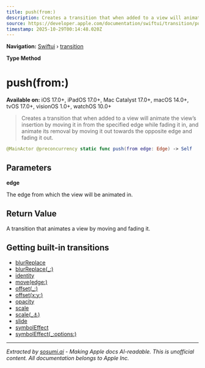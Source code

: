 ```yaml
---
title: push(from:)
description: Creates a transition that when added to a view will animate the view’s insertion by moving it in from the specified edge while fading it in, and animate its removal by moving it out towards the opposite edge and fading it out.
source: https://developer.apple.com/documentation/swiftui/transition/push(from:)
timestamp: 2025-10-29T00:14:48.020Z
---
```


**Navigation:** [Swiftui](/documentation/swiftui) › [transition](/documentation/swiftui/transition)

**Type Method**

# push(from:)

**Available on:** iOS 17.0+, iPadOS 17.0+, Mac Catalyst 17.0+, macOS 14.0+, tvOS 17.0+, visionOS 1.0+, watchOS 10.0+

> Creates a transition that when added to a view will animate the view’s insertion by moving it in from the specified edge while fading it in, and animate its removal by moving it out towards the opposite edge and fading it out.

```swift
@MainActor @preconcurrency static func push(from edge: Edge) -> Self
```

## Parameters

**edge**

The edge from which the view will be animated in.



## Return Value

A transition that animates a view by moving and fading it.

## Getting built-in transitions

- [blurReplace](/documentation/swiftui/transition/blurreplace)
- [blurReplace(_:)](/documentation/swiftui/transition/blurreplace(_:))
- [identity](/documentation/swiftui/transition/identity)
- [move(edge:)](/documentation/swiftui/transition/move(edge:))
- [offset(_:)](/documentation/swiftui/transition/offset(_:))
- [offset(x:y:)](/documentation/swiftui/transition/offset(x:y:))
- [opacity](/documentation/swiftui/transition/opacity)
- [scale](/documentation/swiftui/transition/scale)
- [scale(_:anchor:)](/documentation/swiftui/transition/scale(_:anchor:))
- [slide](/documentation/swiftui/transition/slide)
- [symbolEffect](/documentation/swiftui/transition/symboleffect)
- [symbolEffect(_:options:)](/documentation/swiftui/transition/symboleffect(_:options:))

---

*Extracted by [sosumi.ai](https://sosumi.ai) - Making Apple docs AI-readable.*
*This is unofficial content. All documentation belongs to Apple Inc.*
